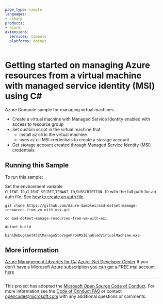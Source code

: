 ```yaml
---
page_type: sample
languages:
- csharp
products:
- azure
extensions:
  services: Compute
  platforms: dotnet
---
```


# Getting started on managing Azure resources from a virtual machine with managed service identity (MSI) using C# #

 Azure Compute sample for managing virtual machines -
   - Create a virtual machine with Managed Service Identity enabled with access to resource group
   - Set custom script in the virtual machine that
        - install az cli in the virtual machine
        - uses az cli MSI credentials to create a storage account
   - Get storage account created through Managed Service Identity (MSI) credentials.


## Running this Sample ##

To run this sample:

Set the environment variable `CLIENT_ID`,`CLIENT_SECRET`,`TENANT_ID`,`SUBSCRIPTION_ID` with the full path for an auth file. See [how to create an auth file](https://github.com/Azure/azure-libraries-for-net/blob/master/AUTH.md).

    git clone https://github.com/Azure-Samples/aad-dotnet-manage-resources-from-vm-with-msi.git

    cd aad-dotnet-manage-resources-from-vm-with-msi

    dotnet build

    bin\Debug\net452\ManageStorageFromMSIEnabledVirtualMachine.exe

## More information ##

[Azure Management Libraries for C#](https://github.com/Azure/azure-sdk-for-net/)
[Azure .Net Developer Center](https://azure.microsoft.com/en-us/develop/net/)
If you don't have a Microsoft Azure subscription you can get a FREE trial account [here](http://go.microsoft.com/fwlink/?LinkId=330212)

---

This project has adopted the [Microsoft Open Source Code of Conduct](https://opensource.microsoft.com/codeofconduct/). For more information see the [Code of Conduct FAQ](https://opensource.microsoft.com/codeofconduct/faq/) or contact [opencode@microsoft.com](mailto:opencode@microsoft.com) with any additional questions or comments.